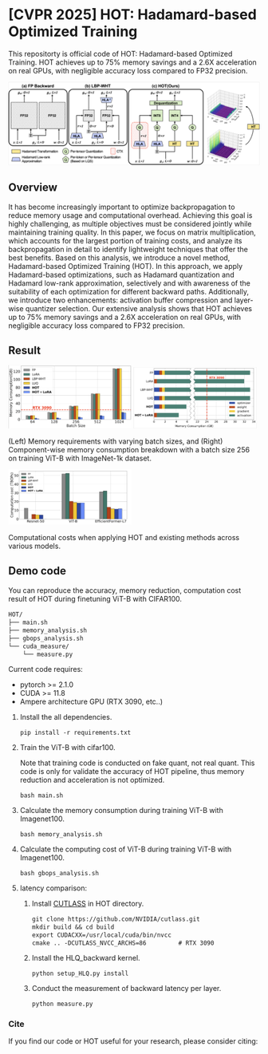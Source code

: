 # \[CVPR 2025\] HOT: Hadamard-based Optimized Training
This repositorty is official code of HOT: Hadamard-based Optimized Training. HOT achieves up to 75% memory savings and a 2.6X acceleration on real GPUs, with negligible accuracy loss compared to FP32 precision.

![main_figure](./images/main_figure.png)

## Overview
It has become increasingly important to optimize backpropagation to reduce memory usage and computational overhead. Achieving this goal is highly challenging, as multiple objectives must be considered jointly while maintaining training quality. In this paper, we focus on matrix multiplication, which accounts for the largest portion of training costs, and analyze its backpropagation in detail to identify lightweight techniques that offer the best benefits. Based on this analysis, we introduce a novel method, Hadamard-based Optimized Training (HOT). In this approach, we apply Hadamard-based optimizations, such as Hadamard quantization and Hadamard low-rank approximation, selectively and with awareness of the suitability of each optimization for different backward paths. Additionally, we introduce two enhancements: activation buffer compression and layer-wise quantizer selection. Our extensive analysis shows that HOT achieves up to 75% memory savings and a 2.6X acceleration on real GPUs, with negligible accuracy loss compared to FP32 precision.

## Result

<img src="./images/mem_analysis1.png" alt="Image 1" width="49%" style="display:inline-block"/>
<img src="./images/mem_analysis2.png" alt="Image 2" width="49%" style="display:inline-block"/>  

(Left) Memory requirements with varying batch sizes, and (Right) Component-wise memory consumption breakdown with a batch size 256 on training ViT-B with ImageNet-1k dataset.  

  

<img src="./images/comp_analysis.png" alt="Image 2" width="49%"/>  

Computational costs when applying HOT and existing methods across various models.

## Demo code
You can reproduce the accuracy, memory reduction, computation cost result of HOT during finetuning ViT-B with CIFAR100.

```
HOT/
├── main.sh    
├── memory_analysis.sh
├── gbops_analysis.sh
└── cuda_measure/
    └── measure.py
```

Current code requires:
- pytorch >= 2.1.0
- CUDA >= 11.8
- Ampere architecture GPU (RTX 3090, etc..)

1. Install the all dependencies.
    ```
    pip install -r requirements.txt
    ```
2. Train the ViT-B with cifar100. 
    
    Note that training code is conducted on fake quant, not real quant. This code is only for validate the accuracy of HOT pipeline, thus memory reduction and acceleration is not optimized. 
    ```
    bash main.sh
    ```
3. Calculate the memory consumption during training ViT-B with Imagenet100.
    ```
    bash memory_analysis.sh
    ```
4. Calculate the computing cost of ViT-B during training ViT-B with Imagenet100.
    ```
    bash gbops_analysis.sh
    ```

5. latency comparison: 
    1. Install [CUTLASS](https://github.com/NVIDIA/cutlass) in HOT directory.
        ```
        git clone https://github.com/NVIDIA/cutlass.git
        mkdir build && cd build
        export CUDACXX=/usr/local/cuda/bin/nvcc
        cmake .. -DCUTLASS_NVCC_ARCHS=86         # RTX 3090
        ```
    2. Install the HLQ_backward kernel.
        ```
        python setup_HLQ.py install
        ```
    3. Conduct the measurement of backward latency per layer.
        ```
        python measure.py
        ```


### Cite
If you find our code or HOT useful for your research, please consider citing:
